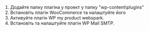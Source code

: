 1. Додайте папку плагіна у проект у папку "wp-content\plugins"
2. Встановіть плагін WooCommerce та налаштуйте його
3. Активуйте плагін WP my product webspark.
4. Встановіть та налаштуйте плагін WP Mail SMTP.
